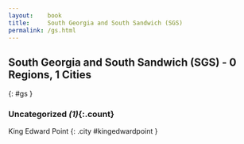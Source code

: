 ```yaml
---
layout:    book
title:     South Georgia and South Sandwich (SGS)
permalink: /gs.html
---
```


## South Georgia and South Sandwich (SGS) - 0 Regions, 1 Cities
{: #gs }





### Uncategorized _(1)_{:.count}


King Edward Point  {: .city #kingedwardpoint } <br>


 
